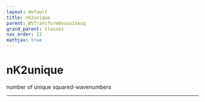 ```yaml
---
layout: default
title: nK2unique
parent: WVTransformBoussinesq
grand_parent: Classes
nav_order: 22
mathjax: true
---
```


#  nK2unique

number of unique squared-wavenumbers


---

